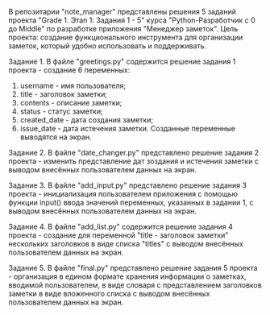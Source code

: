 В репозитарии "note_manager" представлены решения 5 заданий проекта "Grade 1. Этап 1: Задания 1 - 5" курса "Python-Разработчик с 0 до Middle" по разработке приложения "Менеджер заметок".
Цель проекта: создание функционального инструмента для организации заметок, который удобно использовать и поддерживать.

Задание 1.
В файле "greetings.py" содержится решение задания 1 проекта - создание 6 переменных:
1. username - имя пользователя;
2. title - заголовок заметки;
3. contents - описание заметки;
4. status - статус заметки;
5. created_date - дата создания заметки;
6. issue_date - дата истечения заметки.
Созданные переменные выводятся на экран.

Задание 2.
В файле "date_changer.py" представлено решение задания 2 проекта - изменить представление дат зоздания и истечения заметки с выводом внесённых пользователем данных на экран.

Задание 3.
В файле "add_input.py" представлено решение задания 3 проекта - инициализация пользователем приложения с помощью функции input() ввода значений переменных, указанных в задании 1, с выводом внесённых пользователем данных на экран.

Задание 4.
В файле "add_list.py" содержится решение задания 4 проекта - создание для переменной "title - заголовок заметки" нескольких заголовков в виде списка "titles" с выводом внесённых пользователем данных на экран.

Задание 5.
В файле "final.py" представлено решение задания 5 проекта - организация в едином формате хранения информации о заметках, вводимой пользователем, в виде словаря с представлением заголовков заметки в виде вложенного списка с выводом внесённых пользователем данных на экран.
